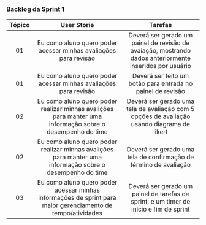 
<h3>Backlog da Sprint 1</h3>
    
| Tópico | User Storie                                     | Tarefas                                   |
| :--: | :-------------------------------------------: | :------------------------------------: |
|  01  | Eu como aluno quero poder acessar minhas avaliações para revisão | Deverá ser gerado um painel de revisão de avaiação, mostrando dados anteriormente inseridos por usuário |
|  01  | Eu como aluno quero poder acessar minhas avaliações para revisão | Deverá ser feito um botão para entrada no painel de revisão |
|  02  | Eu como aluno quero poder realizar minhas avalições para manter uma informação sobre o desempenho do time | Deverá ser gerado uma tela de avaliação com 5 opções de avaliação usando diagrama de likert |
|  02  | Eu como aluno quero poder realizar minhas avalições para manter uma informação sobre o desempenho do time | Deverá ser gerado uma tela de confirmação de término de avaliação |   
|  03  | Eu como aluno quero poder acessar minhas informações de sprint para maior gerenciamento de tempo/atividades | Deverá ser gerado um painel de tarefas de sprint, e um timer de início e fim de sprint |


<!--
<h3>Gráfico Burndown</h3>
<p width="100%">
    <img width="50%" src="https://docs.google.com/spreadsheets/d/e/2PACX-1vSFye2Cy5ZKk4ITaR4jn07u8yRFFHz-suO6wadgh4gzXuv3hieMPRE2ykFy5kYuu7ws54l7ouCKkusP/pubchart?oid=2089711791&format=image"> </p>
-->
